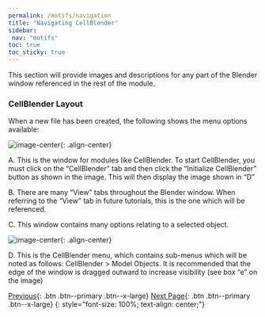 ```yaml
---
permalink: /motifs/navigation
title: "Navigating CellBlender"
sidebar: 
 nav: "motifs"
toc: true
toc_sticky: true
---
```


This section will provide images and descriptions for any part of the Blender window referenced in the rest of the module.

### CellBlender Layout

When a new file has been created, the following shows the menu options available: 

![image-center](../assets/images/motifs_nav1.png){: .align-center}

A. This is the window for modules like CellBlender. To start CellBlender, you must click on the “CellBlender” tab and then click the “Initialize CellBlender” button as shown in the image. This will then display the image shown in “D” 

B. There are many “View” tabs throughout the Blender window. When referring to the “View” tab in future tutorials,  this is the one which will be referenced. 

C. This window contains many options relating to a selected object. 

![image-center](../assets/images/motifs_nav2.png){: .align-center}

D. This is the CellBlender menu, which contains sub-menus which will be noted as follows: CellBlender > Model Objects. It is recommended that the edge of the window is dragged outward to increase visibility (see box “e” on the image) 

[Previous](setup){: .btn .btn--primary .btn--x-large} [Next Page](nar){: .btn .btn--primary .btn--x-large}
{: style="font-size: 100%; text-align: center;"}
